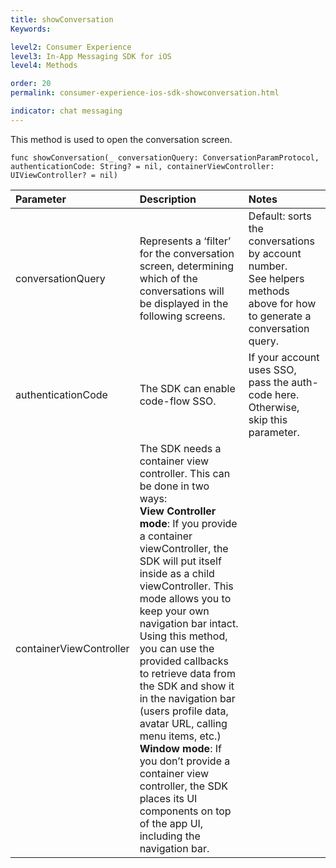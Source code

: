 ```yaml
---
title: showConversation
Keywords:

level2: Consumer Experience
level3: In-App Messaging SDK for iOS
level4: Methods

order: 20
permalink: consumer-experience-ios-sdk-showconversation.html

indicator: chat messaging
---
```


This method is used to open the conversation screen.

`func showConversation(_ conversationQuery: ConversationParamProtocol, authenticationCode: String? = nil, containerViewController: UIViewController? = nil)`

| Parameter | Description | Notes |
| :--- | :--- | :--- |
| conversationQuery | Represents a ‘filter’ for the conversation screen, determining which of the conversations will be displayed in the following screens. | Default: sorts the conversations by account number. <br> See helpers methods above for how to generate a conversation query. |
| authenticationCode | The SDK can enable code-flow SSO. | If your account uses SSO, pass the auth-code here. Otherwise, skip this parameter. |
| containerViewController | The SDK needs a container view controller. This can be done in two ways: <br> **View Controller mode**: If you provide a container viewController, the SDK will put itself inside as a child viewController. This mode allows you to keep your own navigation bar intact. Using this method, you can use the provided callbacks to retrieve data from the SDK and show it in the navigation bar (users profile data, avatar URL, calling menu items, etc.) <br> **Window mode**: If you don’t provide a container view controller, the SDK places its UI components on top of the app UI, including the navigation bar.  | |  

